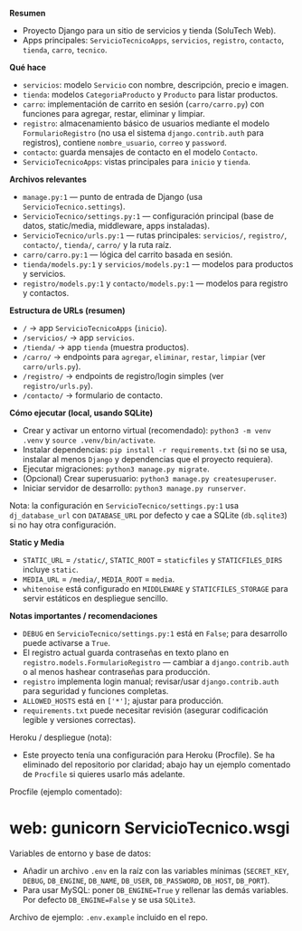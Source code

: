 **Resumen**
- Proyecto Django para un sitio de servicios y tienda (SoluTech Web).
- Apps principales: `ServicioTecnicoApps`, `servicios`, `registro`, `contacto`, `tienda`, `carro`, `tecnico`.

**Qué hace**
- `servicios`: modelo `Servicio` con nombre, descripción, precio e imagen.
- `tienda`: modelos `CategoriaProducto` y `Producto` para listar productos.
- `carro`: implementación de carrito en sesión (`carro/carro.py`) con funciones para agregar, restar, eliminar y limpiar.
- `registro`: almacenamiento básico de usuarios mediante el modelo `FormularioRegistro` (no usa el sistema `django.contrib.auth` para registros), contiene `nombre_usuario`, `correo` y `password`.
- `contacto`: guarda mensajes de contacto en el modelo `Contacto`.
- `ServicioTecnicoApps`: vistas principales para `inicio` y `tienda`.

**Archivos relevantes**
- `manage.py:1` — punto de entrada de Django (usa `ServicioTecnico.settings`).
- `ServicioTecnico/settings.py:1` — configuración principal (base de datos, static/media, middleware, apps instaladas).
- `ServicioTecnico/urls.py:1` — rutas principales: `servicios/`, `registro/`, `contacto/`, `tienda/`, `carro/` y la ruta raíz.
- `carro/carro.py:1` — lógica del carrito basada en sesión.
- `tienda/models.py:1` y `servicios/models.py:1` — modelos para productos y servicios.
- `registro/models.py:1` y `contacto/models.py:1` — modelos para registro y contactos.

**Estructura de URLs (resumen)**
- `/` → app `ServicioTecnicoApps` (`inicio`).
- `/servicios/` → app `servicios`.
- `/tienda/` → app `tienda` (muestra productos).
- `/carro/` → endpoints para `agregar`, `eliminar`, `restar`, `limpiar` (ver `carro/urls.py`).
- `/registro/` → endpoints de registro/login simples (ver `registro/urls.py`).
- `/contacto/` → formulario de contacto.

**Cómo ejecutar (local, usando SQLite)**
- Crear y activar un entorno virtual (recomendado): `python3 -m venv .venv` y `source .venv/bin/activate`.
- Instalar dependencias: `pip install -r requirements.txt` (si no se usa, instalar al menos `Django` y dependencias que el proyecto requiera).
- Ejecutar migraciones: `python3 manage.py migrate`.
- (Opcional) Crear superusuario: `python3 manage.py createsuperuser`.
- Iniciar servidor de desarrollo: `python3 manage.py runserver`.

Nota: la configuración en `ServicioTecnico/settings.py:1` usa `dj_database_url` con `DATABASE_URL` por defecto y cae a SQLite (`db.sqlite3`) si no hay otra configuración.

**Static y Media**
- `STATIC_URL` = `/static/`, `STATIC_ROOT` = `staticfiles` y `STATICFILES_DIRS` incluye `static`.
- `MEDIA_URL` = `/media/`, `MEDIA_ROOT` = `media`.
- `whitenoise` está configurado en `MIDDLEWARE` y `STATICFILES_STORAGE` para servir estáticos en despliegue sencillo.

**Notas importantes / recomendaciones**
- `DEBUG` en `ServicioTecnico/settings.py:1` está en `False`; para desarrollo puede activarse a `True`.
- El registro actual guarda contraseñas en texto plano en `registro.models.FormularioRegistro` — cambiar a `django.contrib.auth` o al menos hashear contraseñas para producción.
- `registro` implementa login manual; revisar/usar `django.contrib.auth` para seguridad y funciones completas.
- `ALLOWED_HOSTS` está en `['*']`; ajustar para producción.
- `requirements.txt` puede necesitar revisión (asegurar codificación legible y versiones correctas).

Heroku / despliegue (nota):
- Este proyecto tenía una configuración para Heroku (Procfile). Se ha eliminado del repositorio por claridad; abajo hay un ejemplo comentado de `Procfile` si quieres usarlo más adelante.

Procfile (ejemplo comentado):
# web: gunicorn ServicioTecnico.wsgi

Variables de entorno y base de datos:
- Añadir un archivo `.env` en la raíz con las variables mínimas (`SECRET_KEY`, `DEBUG`, `DB_ENGINE`, `DB_NAME`, `DB_USER`, `DB_PASSWORD`, `DB_HOST`, `DB_PORT`).
- Para usar MySQL: poner `DB_ENGINE=True` y rellenar las demás variables. Por defecto `DB_ENGINE=False` y se usa `SQLite3`.

Archivo de ejemplo: `.env.example` incluido en el repo.
